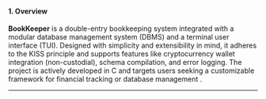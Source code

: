 #### **1. Overview**  
**BookKeeper** is a double-entry bookkeeping system integrated with a modular database management system (DBMS) and a terminal user interface (TUI). Designed with simplicity and extensibility in mind, it adheres to the KISS principle and supports features like cryptocurrency wallet integration (non-custodial), schema compilation, and error logging. The project is actively developed in C and targets users seeking a customizable framework for financial tracking or database management .  

---
